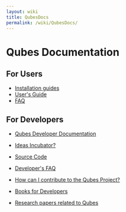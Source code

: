 ```yaml
---
layout: wiki
title: QubesDocs
permalink: /wiki/QubesDocs/
---
```


Qubes Documentation
===================

For Users
---------

-   [Installation guides](/wiki/QubesDownloads)
-   [User's Guide](/wiki/UserDoc)
-   [FAQ](/wiki/UserFaq)

For Developers
--------------

-   [Qubes Developer Documentation](/wiki/SystemDoc)
-   [Ideas Incubator?](/wiki/IdeasIncubator)
-   [Source Code](/wiki/SourceCode)
-   [Developer's FAQ](/wiki/DevelFaq)

-   [How can I contribute to the Qubes Project?](/wiki/ContributingHowto)
-   [Books for Developers](/wiki/DevelBooks)
-   [Research papers related to Qubes](/wiki/QubesResearch)

